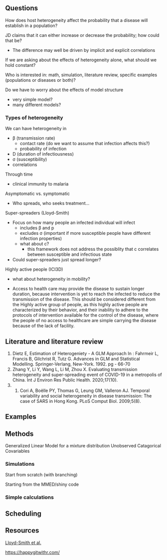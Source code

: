 
## Questions

How does host heterogeneity affect the probability that a disease will establish in a population?

JD claims that it can either increase or decrease the probability; how could that be?
* The difference may well be driven by implicit and explicit correlations

If we are asking about the effects of heterogeneity alone, what should we hold constant?

Who is interested in: math, simulation, literature review, specific examples (populations or diseases or both)?

Do we have to worry about the effects of model structure
* very simple model?
* many different models?

### Types of heterogeneity

We can have heterogeneity in
* β (transmission rate)
	* contact rate (do we want to assume that infection affects this?)
	* probability of infection
* D (duration of infectiousness)
* σ (susceptibility)
* correlations

Through time
* clinical immunity to malaria

Asymptomatic vs. symptomatic
* Who spreads, who seeks treatment…

Super-spreaders (Lloyd-Smith)
* Focus on how many people an infected individual will infect
	* includes β and p
	* excludes σ (important if more susceptible people have different infection properties)
	* what about c?
		* this framework does not address the possiblity that c correlates between susceptible and infectious state
* Could super-spreaders just spread longer?

Highly active people (ICI3D)
* what about heterogeneity in mobility?

* Access to health care may provide the disease to sustain longer duration, because intervention is yet to reach the infected to reduce the transmission of the disease. This should be considered different from the Highly active group of people, as this highly active people are characterized by their behavior, and their inability to adhere to the protocols of intervention available for the control of the disease, where the people of no access to healthcare are simple carrying the disease because of the lack of facility.

## Literature and literature review
1. Dietz E, Estimation of Heterogeniety - A GLM Approach In : Fahrmeir L, Francis B, Gilchrist R, Tutz G. Advances in GLM and Statistical Modelling. Springer-Verlang, New-York. 1992. pg - 66-70
2. Zhang Y, Li Y, Wang L, Li M, Zhou X. Evaluating transmission heterogeneity and super-spreading event of COVID-19 in a metropolis of China. Int J Environ Res Public Health. 2020;17(10). 
3. 1. Cori A, Boëlle PY, Thomas G, Leung GM, Valleron AJ. Temporal variability and social heterogeneity in disease transmission: The case of SARS in Hong Kong. PLoS Comput Biol. 2009;5(8). 

## Examples 

## Methods
Generalized Linear Model for a mixture distribution
Unobserved Catagorical Covariables

### Simulations

Start from scratch (with branching)

Starting from the MMED/shiny code

### Simple calculations

## Scheduling

## Resources 

[Lloyd-Smith et al.](https://www.nature.com/articles/nature04153)

https://happygitwithr.com/

